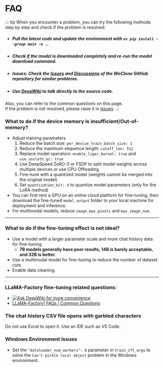 # FAQ

::: tip
When you encounter a problem, you can try the following methods step by step and check if the problem is resolved:
- ##### Pull the latest code and update the environment with `uv pip install --group main -e .`.
- ##### Check if the model is downloaded completely and re-run the model download command.
- ##### Issues: Check the [Issues](https://github.com/xming521/WeClone/issues) and [Discussions](https://github.com/xming521/WeClone/discussions) of the WeClone GitHub repository for similar problems.
- ##### Use [DeepWiki](https://deepwiki.com/xming521/WeClone) to talk directly to the source code.
Also, you can refer to the common questions on this page.<br>
If the problem is not resolved, please raise it in [Issues](https://github.com/xming521/WeClone/issues).
:::

### What to do if the device memory is insufficient/Out-of-memory?
- Adjust training parameters
    1. Reduce the batch size: `per_device_train_batch_size: 1`
    2. Reduce the maximum sequence length: `cutoff_len: 512`
    3. Replace model operators: `enable_liger_kernel: true` and `use_unsloth_gc: true`
    4. Use DeepSpeed ZeRO-3 or FSDP to split model weights across multiple devices or use CPU Offloading
    5. Fine-tune with a quantized model (weights cannot be merged into the original model)
    6. Set `quantization_bit: 4` to quantize model parameters (only for the LoRA method)
- You can first rent a GPU on an online cloud platform for fine-tuning, then download the fine-tuned `model_output` folder to your local machine for deployment and inference.
- For multimodal models, reduce `image_max_pixels` and `max_image_num`.
---

### What to do if the fine-tuning effect is not ideal?
- Use a model with a larger parameter scale and more chat history data for fine-tuning.
    - **7B models generally have poor results, 14B is barely acceptable, and 32B is better**.
- Use a multimodal model for fine-tuning to reduce the number of dataset cuts.
- Enable data cleaning.
---


### LLaMA-Factory fine-tuning related questions:
- [![Ask DeepWiki for more convenience](https://deepwiki.com/badge.svg)](https://deepwiki.com/hiyouga/LLaMA-Factory)
- [LLaMA-Factory| FAQs | Common Questions](https://github.com/hiyouga/LLaMA-Factory/issues/4614)

### The chat history CSV file opens with garbled characters
Do not use Excel to open it. Use an IDE such as VS Code.

### Windows Environment Issues
- Set the `"dataloader_num_workers": 0` parameter in `train_sft_args` to solve the `Can't pickle local object` problem in the Windows environment.